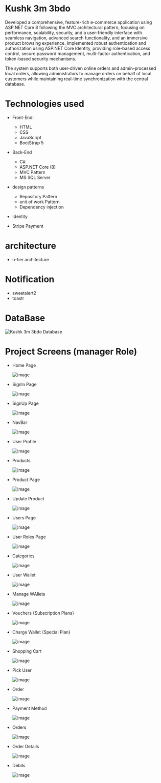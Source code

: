 # Kushk 3m 3bdo

Developed a comprehensive, feature-rich e-commerce application using ASP.NET Core 8 following the MVC architectural pattern, 
focusing on performance, scalability, security, and a user-friendly interface with seamless navigation, advanced search functionality, and an immersive product browsing experience. 
Implemented robust authentication and authorization using ASP.NET Core Identity, providing role-based access control, 
secure password management, multi-factor authentication, and token-based security mechanisms. 

The system supports both user-driven online orders and admin-processed local orders, allowing administrators to manage orders on behalf of local customers while maintaining real-time synchronization with the central database.

# Technologies used 
* Front-End:
  * HTML
  * CSS
  * JavaScript
  * BootStrap 5

* Back-End
  * C#
  * ASP.NET Core (8)
  * MVC Pattern
  * MS SQL Server

* design patterns
  * Repository Pattern
  * unit of work Pattern
  * Dependency injection 

* Identity
* Stripe Payment
  
# architecture
  * n-tier architecture

# Notification
  * sweetalert2
  * toastr

# DataBase
![Kushk 3m 3bdo Database](https://github.com/user-attachments/assets/535c9619-84ee-4299-b65d-389f95a18264)

# Project Screens (manager Role)
  * Home Page
    
    ![image](https://github.com/user-attachments/assets/d4c71b3f-97d3-4a7a-b801-d7463efd9a3c)
  
  * SignIn Page
    
    ![image](https://github.com/user-attachments/assets/ae18ff01-b008-4429-8c5c-e07540b19986)
  
  * SignUp Page
    
    ![image](https://github.com/user-attachments/assets/41c8a07e-9f7d-432e-b596-40b1eed43ee9)

  * NavBar
    
    ![image](https://github.com/user-attachments/assets/cc5c6942-0870-41a5-8292-f77f83acfa9f)

  * User Profile
    
    ![image](https://github.com/user-attachments/assets/23dded9b-c7cb-4ea2-95e3-69cae8cd2798)
  
  * Products
    
    ![image](https://github.com/user-attachments/assets/64447acc-2f08-4b16-812d-340c7f44b02a)

  * Product Page
    
    ![image](https://github.com/user-attachments/assets/77d67a3b-f2b5-4972-b504-07e5f325dea0)

  * Update Product
    
    ![image](https://github.com/user-attachments/assets/d58a8c8d-3aad-4fb1-9f10-3dd583d18a86)

  * Users Page
    
    ![image](https://github.com/user-attachments/assets/0c4e66be-516a-4011-8d8d-b5b41e53ee5c)

  * User Roles Page
    
    ![image](https://github.com/user-attachments/assets/6f49c770-a271-49a7-919e-3c2fd0a2b559)
      
  * Categories
    
    ![image](https://github.com/user-attachments/assets/234db3ff-cdde-45cb-bfc6-0572cd925313)
      
  * User Wallet
    
    ![image](https://github.com/user-attachments/assets/b2efaf24-e9cc-4329-ba7c-88b672e2f1c7)
      
  * Manage WAllets
    
    ![image](https://github.com/user-attachments/assets/73acbb01-7815-48ae-8b64-aefc7bb071bf)

  * Vouchers {Subscription Plans}

    ![image](https://github.com/user-attachments/assets/b9bf1421-6511-4651-a250-59f0f4e53d73)

  * Charge Wallet {Special Plan}

    ![image](https://github.com/user-attachments/assets/74f31681-464a-4a88-9e9e-89d7c5157982)

  * Shopping Cart

    ![image](https://github.com/user-attachments/assets/ce420212-6958-4dcd-b86b-5d141e8fc5da)

  * Pick User

    ![image](https://github.com/user-attachments/assets/108b2a5d-ebc9-4299-8078-ac40c0ec9600)

  * Order
    
    ![image](https://github.com/user-attachments/assets/212b93b4-cdd4-4f59-8977-79f310944aeb)
    
  * Payment Method

    ![image](https://github.com/user-attachments/assets/af683c43-f7d3-44d5-9ffe-d94c8c02950a)
    
  * Orders

    ![image](https://github.com/user-attachments/assets/fc7b2978-8921-47a9-bad4-4b7e8919e326)

  * Order Details

    ![image](https://github.com/user-attachments/assets/7388f4a9-619f-4d2e-a428-7134821d9526)

  * Debits

    ![image](https://github.com/user-attachments/assets/f4de11a0-29ca-4bb1-b312-ffd0cdf93915)

    

    










